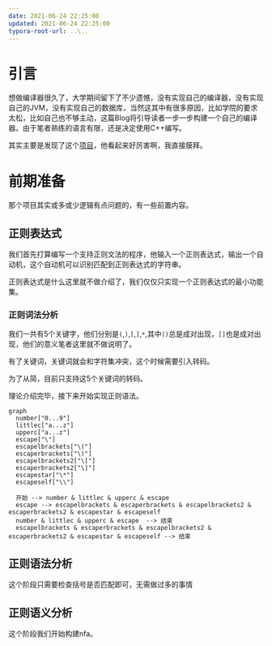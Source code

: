```yaml
---
date: 2021-06-24 22:25:00
updated: 2021-06-24 22:25:00
typora-root-url: ..\..
---
```


# 引言

想做编译器很久了，大学期间留下了不少遗憾，没有实现自己的编译器，没有实现自己的JVM，没有实现自己的数据库，当然这其中有很多原因，比如学院的要求太松，比如自己也不够主动，这篇Blog将引导读者一步一步构建一个自己的编译器。由于笔者熟练的语言有限，还是决定使用C++编写。

其实主要是发现了这个[项目](https://github.com/DoctorWkt/acwj)，他看起来好厉害啊，我直接膜拜。



# 前期准备

那个项目其实或多或少逻辑有点问题的，有一些前置内容。

## 正则表达式

我们首先打算编写一个支持正则文法的程序，他输入一个正则表达式，输出一个自动机，这个自动机可以识别匹配到正则表达式的字符串。

正则表达式是什么这里就不做介绍了，我们仅仅只实现一个正则表达式的最小功能集。

### 正则词法分析

我们一共有5个关键字，他们分别是`(`,`)`,`[`,`]`,`*`,其中`()`总是成对出现，`[]`也是成对出现，他们的意义笔者这里就不做说明了。

有了关键词，关键词就会和字符集冲突，这个时候需要引入转码。

为了从简，目前只支持这5个关键词的转码。

理论介绍完毕，接下来开始实现正则语法。

```mermaid
graph
  number["0...9"]
  littlec["a...z"]
  upperc["a...z"]
  escape["\"]
  escapelbrackets["\("]
  escaperbrackets["\)"]
  escapelbrackets2["\["]
  escaperbrackets2["\]"]
  escapestar["\*"]
  escapeself["\\"]

  开始 --> number & littlec & upperc & escape
  escape --> escapelbrackets & escaperbrackets & escapelbrackets2 & escaperbrackets2 & escapestar & escapeself
  number & littlec & upperc & escape  --> 结束
  escapelbrackets & escaperbrackets & escapelbrackets2 & escaperbrackets2 & escapestar & escapeself --> 结束
```

## 正则语法分析

这个阶段只需要检查括号是否匹配即可，无需做过多的事情

## 正则语义分析

这个阶段我们开始构建nfa。



















